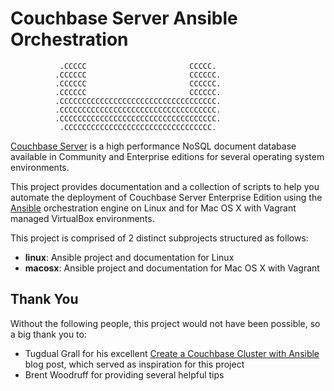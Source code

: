 # Couchbase Server Ansible Orchestration


               .CCCCC                       CCCCC.
              .CCCCCC                       CCCCCC.
              .CCCCCC                       CCCCCC.
              .CCCCCC                       CCCCCC.
              .CCCCCCCCCCCCCCCCCCCCCCCCCCCCCCCCCCC.
              .CCCCCCCCCCCCCCCCCCCCCCCCCCCCCCCCCCC.
              .CCCCCCCCCCCCCCCCCCCCCCCCCCCCCCCCCCC.
               .CCCCCCCCCCCCCCCCCCCCCCCCCCCCCCCCC.


[Couchbase Server](http://www.couchbase.com/couchbase-server/overview) is a
high performance NoSQL document database available in Community and Enterprise
editions for several operating system environments.

This project provides documentation and a collection of scripts to help you
automate the deployment of Couchbase Server Enterprise Edition using the
[Ansible](http://www.ansibleworks.com/) orchestration engine on Linux and
for Mac OS X with Vagrant managed VirtualBox environments.

This project is comprised of 2 distinct subprojects structured as follows:

* **linux**: Ansible project and documentation for Linux
* **macosx**: Ansible project and documentation for Mac OS X with Vagrant

## Thank You

Without the following people, this project would not have been possible, so
a big thank you to:

* Tugdual Grall for his excellent [Create a Couchbase Cluster with Ansible](http://blog.couchbase.com/create-couchbase-cluster-with-ansible)
blog post, which served as inspiration for this project
* Brent Woodruff for providing several helpful tips
